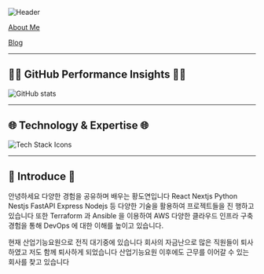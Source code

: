 ![Header](https://capsule-render.vercel.app/api?type=waving&color=0A0A0A&height=250&section=header&text=Hi,%20I%27m%20Doyeon!&fontAlign=50&fontAlignY=40&fontSize=90&desc=Full-Stack%20Developer%20and%20System%20Engineer&descAlign=60&descAlignY=60&descSize=20&fontColor=ffffff) 


[About Me](https://about.waylake.com/) </div> <br/>

[Blog](https://dev.waylake.com/) </div> <br />

---

## 👩‍💻 **GitHub Performance Insights**  👩‍💻<div align="center">

![GitHub stats](https://github-readme-stats.vercel.app/api?username=waylake&hide_title=true&show_icons=true&include_all_commits=true&theme=vision-friendly-dark&border_radius=15) 

---

## 🌐 **Technology & Expertise**  🌐<div align="center">

![Tech Stack Icons](https://skillicons.dev/icons?i=python,javascript,react,tailwind,materialui,docker,nginx,mysql,django,nodejs,jenkins) 

---

## 🌟 **Introduce**  🌟

안녕하세요 다양한 경험을 공유하며 배우는 황도연입니다
React Nextjs Python Nestjs FastAPI Express Nodejs 등 다양한 기술을 활용하여 프로젝트들을 진
행하고 있습니다
또한 Terraform 과 Ansible 을 이용하여 AWS 다양한 클라우드 인프라 구축 경험을 통해 DevOps 에 대한
이해를 높이고 있습니다.

현재 산업기능요원으로 전직 대기중에 있습니다
회사의 자금난으로 많은 직원들이 퇴사하였고 저도 함께 퇴사하게 되었습니다
산업기능요원 이후에도 근무를 이어갈 수 있는 회사를 찾고 있습니다

